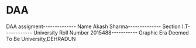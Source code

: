 # DAA
DAA assigment--------------
Name    Akash Sharma--------------
Section    I.T------------
University Roll Number  2015488-----------
Graphic Era Deemed To Be University,DEHRADUN
